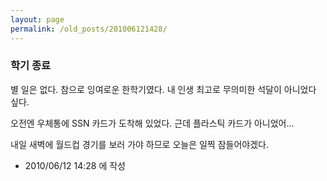 ```yaml
---
layout: page
permalink: /old_posts/201006121428/
---
```


### 학기 종료

별 일은 없다. 참으로 잉여로운 한학기였다. 내 인생 최고로 무의미한 석달이 아니었다 싶다.

오전엔 우체통에 SSN 카드가 도착해 있었다. 근데 플라스틱 카드가 아니었어...

내일 새벽에 월드컵 경기를 보러 가야 하므로 오늘은 일찍 잠들어야겠다.





- 2010/06/12 14:28 에 작성